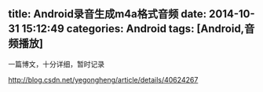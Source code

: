 title: Android录音生成m4a格式音频
date: 2014-10-31 15:12:49
categories: Android
tags: [Android,音频播放]
---

一篇博文，十分详细，暂时记录

http://blog.csdn.net/yegongheng/article/details/40624267
